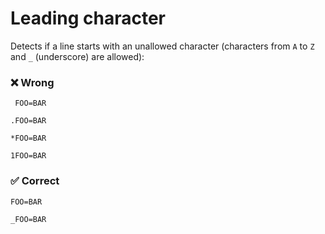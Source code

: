 # Leading character

Detects if a line starts with an unallowed character (characters from `A` to `Z` and `_` (underscore) are allowed):

### ❌ Wrong

```env
 FOO=BAR

.FOO=BAR

*FOO=BAR

1FOO=BAR
```

### ✅ Correct

```env
FOO=BAR

_FOO=BAR
```
